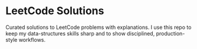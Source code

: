 # LeetCode Solutions

Curated solutions to LeetCode problems with explanations.
I use this repo to keep my data-structures skills sharp and to show disciplined, production-style workflows.
